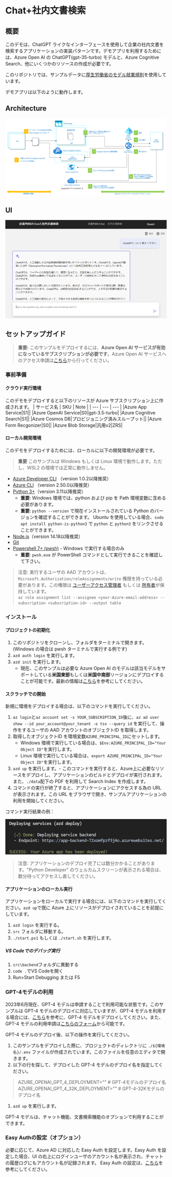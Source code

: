# Chat+社内文書検索

## 概要
このデモは、ChatGPT ライクなインターフェースを使用して企業の社内文書を検索するアプリケーションの実装パターンです。デモアプリを利用するためには、Azure Open AI の ChatGPT(gpt-35-turbo) モデルと、Azure Cognitive Search、他にいくつかのリソースの作成が必要です。

このリポジトリでは、サンプルデータに[厚生労働省のモデル就業規則](https://www.mhlw.go.jp/stf/seisakunitsuite/bunya/koyou_roudou/roudoukijun/zigyonushi/model/index.html)を使用しています。

デモアプリは以下のように動作します。

## Architecture
![RAG Architecture](assets/appcomponents.png)

## UI
![Chat screen](assets/chatscreen.png)

## セットアップガイド

> **重要:** このサンプルをデプロイするには、**Azure Open AI サービスが有効になっているサブスクリプションが必要です**。Azure Open AI サービスへのアクセス申請は[こちら](https://aka.ms/oaiapply)から行ってください。

### 事前準備

#### クラウド実行環境
このデモをデプロイすると以下のリソースが Azure サブスクリプション上に作成されます。
| サービス名 | SKU | Note |
| --- | --- | --- |
|Azure App Service|S1||
|Azure OpenAI Service|S0|gpt-3.5-turbo|
|Azure Cognitive Search|S1||
|Azure Cosmos DB|プロビジョニング済みスループット||
|Azure Form Recgonizer|S0||
|Azure Blob Storage|汎用v2|ZRS|

#### ローカル開発環境
このデモをデプロイするためには、ローカルに以下の開発環境が必要です。
> **重要** このサンプルは Windows もしくは Linux 環境で動作します。ただし、WSL2 の環境では正常に動作しません。
- [Azure Developer CLI](https://aka.ms/azure-dev/install) （version 1.0.2以降推奨）
- [Azure CLI](https://learn.microsoft.com/cli/azure/install-azure-cli) （version 2.50.0以降推奨）
- [Python 3+](https://www.python.org/downloads/)（version 3.11以降推奨）
    - **重要**: Windows 環境では、python および pip を Path 環境変数に含める必要があります。
    - **重要**: `python --version` で現在インストールされている Python のバージョンを確認することができます。 Ubuntu を使用している場合、`sudo apt install python-is-python3` で `python` と `python3` をリンクさせることができます。    
- [Node.js](https://nodejs.org/en/download/)（version 14.18以降推奨）
- [Git](https://git-scm.com/downloads)
- [Powershell 7+ (pwsh)](https://github.com/powershell/powershell) - Windows で実行する場合のみ
   - **重要**: `pwsh.exe` が PowerShell コマンドとして実行できることを確認して下さい。

>注意: 実行するユーザの AAD アカウントは、`Microsoft.Authorization/roleAssignments/write` 権限を持っている必要があります。この権限は [ユーザーアクセス管理者](https://learn.microsoft.com/azure/role-based-access-control/built-in-roles#user-access-administrator) もしくは [所有者](https://learn.microsoft.com/azure/role-based-access-control/built-in-roles#owner)が保持しています。  
`az role assignment list --assignee <your-Azure-email-address> --subscription <subscription-id> --output table`

### インストール

#### プロジェクトの初期化

1. このリポジトリをクローンし、フォルダをターミナルで開きます。(Windows の場合は pwsh ターミナルで実行する例です)
1. `azd auth login` を実行します。
1. `azd init` を実行します。
    * 現在、このサンプルは必要な Azure Open AI のモデルは該当モデルをサポートしている**米国東部**もしくは**米国中南部**リージョンにデプロイすることが可能です。最新の情報は[こちら](https://learn.microsoft.com/en-us/azure/cognitive-services/openai/concepts/models)を参考にしてください。

#### スクラッチでの開始

新規に環境をデプロイする場合は、以下のコマンドを実行してください。

1. `az login`と`az account set -s YOUR_SUBSCRIPTION_ID`後に、`az ad user show --id your_account@your_tenant -o tsv --query id` を実行して、操作をするユーザの AAD アカウントのオブジェクトID を取得します。
1. 取得したオブジェクトID を環境変数`AZURE_PRINCIPAL_ID`にセットします。
    - Windows 環境で実行している場合は、`$Env:AZURE_PRINCIPAL_ID="Your Object ID"`を実行します。
    - Linux 環境で実行している場合は、`export AZURE_PRINCIPAL_ID="Your Object ID"`を実行します。
1. `azd up` を実行します。- このコマンドを実行すると、Azure上に必要なリソースをデプロイし、アプリケーションのビルドとデプロイが実行されます。また、`./data`配下の PDF を利用して Search Index を作成します。
1. コマンドの実行が終了すると、アプリケーションにアクセスする為の URL が表示されます。この URL をブラウザで開き、サンプルアプリケーションの利用を開始してください。  

コマンド実行結果の例：

!['Output from running azd up'](assets/endpoint.png)
    
> 注意: アプリケーションのデプロイ完了には数分かかることがあります。"Python Developer" のウェルカムスクリーンが表示される場合は、数分待ってアクセスし直してください。

#### アプリケーションのローカル実行
アプリケーションをローカルで実行する場合には、以下のコマンドを実行してください。`azd up`で既に Azure 上にリソースがデプロイされていることを前提にしています。

1. `azd login` を実行する。
2. `src` フォルダに移動する。
3. `./start.ps1` もしくは `./start.sh` を実行します。

##### VS Codeでのデバッグ実行
1. `src\backend`フォルダに異動する
2. `code .`でVS Codeを開く
3. Run>Start Debugging または F5

### GPT-4モデルの利用
2023年6月現在、GPT-4 モデルは申請することで利用可能な状態です。このサンプルは GPT-4 モデルのデプロイに対応していますが、GPT-4 モデルを利用する場合には、[こちら](https://learn.microsoft.com/ja-jp/azure/cognitive-services/openai/how-to/create-resource?pivots=web-portal#deploy-a-model)を参考に、GPT-4 モデルをデプロイしてください。また、GPT-4 モデルの利用申請は[こちらのフォーム](https://aka.ms/oai/get-gpt4)から可能です。

GPT-4 モデルのデプロイ後、以下の操作を実行してください。

1. このサンプルをデプロイした際に、プロジェクトのディレクトリに `./${環境名}/.env` ファイルが作成されています。このファイルを任意のエディタで開きます。
1. 以下の行を探して、デプロイした GPT-4 モデルのデプロイ名を指定してください。
> AZURE_OPENAI_GPT_4_DEPLOYMENT="" # GPT-4モデルのデプロイ名
AZURE_OPENAI_GPT_4_32K_DEPLOYMENT="" # GPT-4-32Kモデルのデプロイ名

1. `azd up` を実行します。

GPT-4 モデルは、チャット機能、文書検索機能のオプションで利用することができます。

### Easy Authの設定（オプション）
必要に応じて、Azure AD に対応した Easy Auth を設定します。Easy Auth を設定した場合、UI の右上にログインユーザのアカウント名が表示され、チャットの履歴ログにもアカウント名が記録されます。
Easy Auth の設定は、[こちら](https://learn.microsoft.com/ja-jp/azure/app-service/scenario-secure-app-authentication-app-service)を参考にしてください。
